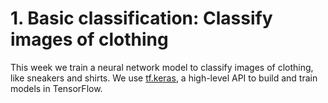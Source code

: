 # 1. Basic classification: Classify images of clothing

This week we train a neural network model to classify images of clothing, like sneakers and shirts.
We use [tf.keras](https://www.tensorflow.org/guide/keras), a high-level API to build and train models in TensorFlow.
